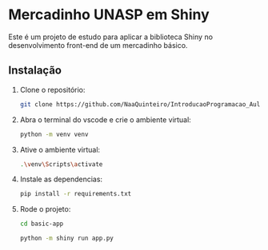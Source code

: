 # Mercadinho UNASP em Shiny
Este é um projeto de estudo para aplicar a biblioteca Shiny no desenvolvimento front-end de um mercadinho básico. 

## Instalação

1. Clone o repositório:
   ```bash
   git clone https://github.com/NaaQuinteiro/IntroducaoProgramacao_Aulas.git
   ```
   
2. Abra o terminal do vscode e crie o ambiente virtual:
   ```bash
   python -m venv venv
   ```
4. Ative o ambiente virtual:
   ```bash
   .\venv\Scripts\activate
   ```
5. Instale as dependencias:
   ```bash
   pip install -r requirements.txt
   ```
6. Rode o projeto:
   ```bash
   cd basic-app

   python -m shiny run app.py
   ```
